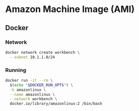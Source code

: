 # Amazon Machine Image (AMI)

## Docker

### Network

```sh
docker network create workbench \
  --subnet 10.1.1.0/24
```

### Running

```sh
docker run -it --rm \
  $(echo "$DOCKER_RUN_OPTS") \
  -h amazonlinux \
  --name amazonlinux \
  --network workbench \
  docker.io/library/amazonlinux:2 /bin/bash
```
